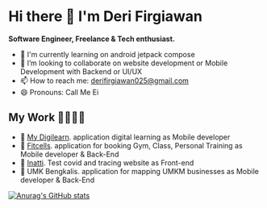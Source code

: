 # Hi there 👋 I'm Deri Firgiawan
<b>Software Engineer, Freelance & Tech enthusiast.</b>

- 🔭 I'm currently learning on android jetpack compose
- 👯 I’m looking to collaborate on website development or Mobile Development with Backend or UI/UX
- 📫 How to reach me: [derifirgiawan025@gmail.com](mailto:derifirgiawan025@gmail.com)
- 😄 Pronouns: Call Me Ei

## My Work 🫱🏼‍🫲🏽
- 📱 [My Digilearn](https://mydigilearn.id). application digital learning as Mobile developer
- 📱 [Fitcells](https://www.fitcells.com/). application for booking Gym, Class, Personal Training as Mobile developer & Back-End
- 📱 [Inatti](https://app.inatti.id/beranda). Test covid and tracing website as Front-end
- 📱 UMK Bengkalis. application for mapping UMKM businesses as Mobile developer & Back-End

[![Anurag's GitHub stats](https://github-readme-stats.vercel.app/api?username=DeriFirgiawan&&show_icons=true&title=_color=ffffff&icon_color=bb2acf&text_color=daf7dc&bg_color=151515)](https://github.com/DeriFirgiawan/github-readme-stats)
